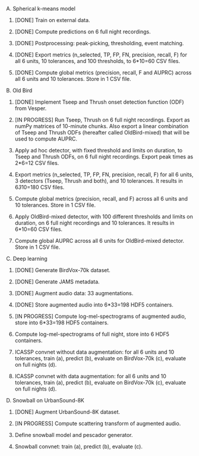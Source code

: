 A. Spherical k-means model
1. [DONE] Train on external data.

2. [DONE] Compute predictions on 6 full night recordings.

3. [DONE] Postprocessing: peak-picking, thresholding, event matching.

4. [DONE] Export metrics (n_selected, TP, FP, FN, precision, recall, F)
for all 6 units, 10 tolerances, and 100 thresholds, to 6*10=60 CSV files.

5. [DONE] Compute global metrics (precision, recall, F and AUPRC) across all 6 units and 10 tolerances. Store in 1 CSV file.


B. Old Bird
1. [DONE] Implement Tseep and Thrush onset detection function (ODF) from Vesper.

2. [IN PROGRESS] Run Tseep, Thrush on 6 full night recordings. Export as
numPy matrices of 10-minute chunks. Also export a linear combination of
Tseep and Thrush ODFs (hereafter called OldBird-mixed) that will be used
to compute AUPRC.

3. Apply ad hoc detector, with fixed threshold and limits on duration,
to Tseep and Thrush ODFs, on 6 full night recordings. Export peak times
as 2*6=12 CSV files.

4. Export metrics (n_selected, TP, FP, FN, precision, recall, F) for all 6
units, 3 detectors (Tseep, Thrush and both), and 10 tolerances. It results
in 6*3*10=180 CSV files.

5. Compute global metrics (precision, recall, and F) across all 6 units and
10 tolerances. Store in 1 CSV file.

6. Apply OldBird-mixed detector, with 100 different thresholds and limits
on duration, on 6 full night recordings and 10 tolerances. It results in
6*10=60 CSV files.

7. Compute global AUPRC across all 6 units for OldBird-mixed detector. Store in 1 CSV file.


C. Deep learning
1. [DONE] Generate BirdVox-70k dataset.

2. [DONE] Generate JAMS metadata.

3. [DONE] Augment audio data: 33 augmentations.

4. [DONE] Store augmented audio into 6*33=198 HDF5 containers.

5. [IN PROGRESS] Compute log-mel-spectrograms of augmented audio, store into 6*33=198 HDF5 containers.

6. Compute log-mel-spectrograms of full night, store into 6 HDF5 containers.

7. ICASSP convnet without data augmentation: for all 6 units and 10 tolerances, train (a), predict (b), evaluate on BirdVox-70k (c), evaluate on full nights (d).

8. ICASSP convnet with data augmentation: for all 6 units and 10 tolerances, train (a), predict (b), evaluate on BirdVox-70k (c), evaluate on full nights (d).


D. Snowball on UrbanSound-8K
1. [DONE] Augment UrbanSound-8K dataset.

2. [IN PROGRESS] Compute scattering transform of augmented audio.

3. Define snowball model and pescador generator.

4. Snowball convnet: train (a), predict (b), evaluate (c).